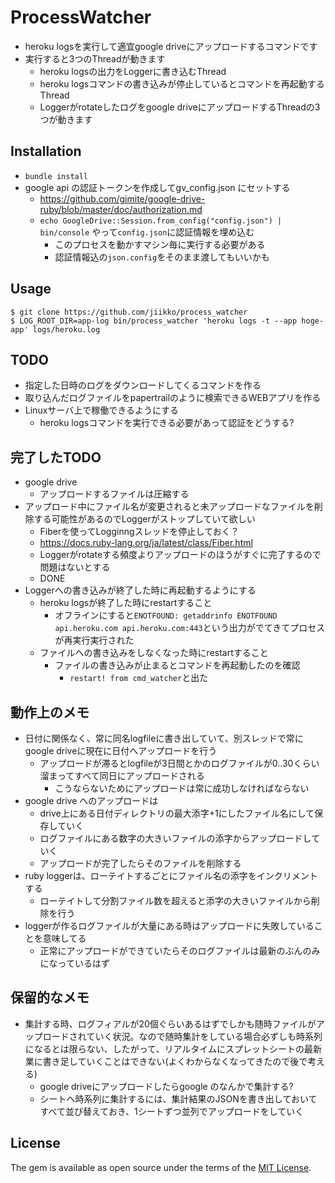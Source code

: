 # ProcessWatcher
* heroku logsを実行して適宜google driveにアップロードするコマンドです
* 実行すると3つのThreadが動きます
  * heroku logsの出力をLoggerに書き込むThread
  * heroku logsコマンドの書き込みが停止しているとコマンドを再起動するThread
  * Loggerがrotateしたログをgoogle driveにアップロードするThreadの3つが動きます

## Installation
* `bundle install`
* google api の認証トークンを作成してgv_config.json にセットする
  * https://github.com/gimite/google-drive-ruby/blob/master/doc/authorization.md
  * `echo GoogleDrive::Session.from_config("config.json") | bin/console` やって`config.json`に認証情報を埋め込む
    * このプロセスを動かすマシン毎に実行する必要がある
    * 認証情報込の`json.config`をそのまま渡してもいいかも

## Usage
```
$ git clone https://github.com/jiikko/process_watcher
$ LOG_ROOT_DIR=app-log bin/process_watcher 'heroku logs -t --app hoge-app' logs/heroku.log
```

## TODO
* 指定した日時のログをダウンロードしてくるコマンドを作る
* 取り込んだログファイルをpapertrailのように検索できるWEBアプリを作る
* Linuxサーバ上で稼働できるようにする
  * heroku logsコマンドを実行できる必要があって認証をどうする?

## 完了したTODO
* google drive
  * アップロードするファイルは圧縮する
* アップロード中にファイル名が変更されると未アップロードなファイルを削除する可能性があるのでLoggerがストップしていて欲しい
  * Fiberを使ってLogginngスレッドを停止しておく？
  * https://docs.ruby-lang.org/ja/latest/class/Fiber.html
  * Loggerがrotateする頻度よりアップロードのほうがすぐに完了するので問題はないとする
  * DONE
* Loggerへの書き込みが終了した時に再起動するようにする
  * heroku logsが終了した時にrestartすること
    * オフラインにすると`ENOTFOUND: getaddrinfo ENOTFOUND api.heroku.com api.heroku.com:443`という出力がでてきてプロセスが再実行実行された
  * ファイルへの書き込みをしなくなった時にrestartすること
    * ファイルの書き込みが止まるとコマンドを再起動したのを確認
       * `restart! from cmd_watcher`と出た

## 動作上のメモ
* 日付に関係なく、常に同名logfileに書き出していて、別スレッドで常にgoogle driveに現在に日付へアップロードを行う
  * アップロードが滞るとlogfileが3日間とかのログファイルが0..30くらい溜まってすべて同日にアップロードされる
    * こうならないためにアップロードは常に成功しなければならない
* google drive へのアップロードは
  * drive上にある日付ディレクトリの最大添字+1にしたファイル名にして保存していく
  * ログファイルにある数字の大きいファイルの添字からアップロードしていく
  * アップロードが完了したらそのファイルを削除する
* ruby loggerは、ローテイトするごとにファイル名の添字をインクリメントする
  * ローテイトして分割ファイル数を超えると添字の大きいファイルから削除を行う
* loggerが作るログファイルが大量にある時はアップロードに失敗していることを意味してる
  * 正常にアップロードができていたらそのログファイルは最新のぶんのみになっているはず

## 保留的なメモ
* 集計する時、ログフィアルが20個ぐらいあるはずでしかも随時ファイルがアップロードされていく状況。なので随時集計をしている場合必ずしも時系列になるとは限らない、したがって、リアルタイムにスプレットシートの最新業に書き足していくことはできない(よくわからなくなってきたので後で考える)
  * google driveにアップロードしたらgoogle のなんかで集計する?
  * シートへ時系列に集計するには、集計結果のJSONを書き出しておいてすべて並び替えておき、1シートずつ並列でアップロードをしていく

## License

The gem is available as open source under the terms of the [MIT License](http://opensource.org/licenses/MIT).
